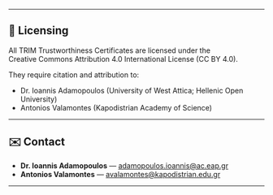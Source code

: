 
---

## 📜 Licensing

All TRIM Trustworthiness Certificates are licensed under the  
Creative Commons Attribution 4.0 International License (CC BY 4.0).

They require citation and attribution to:

- Dr. Ioannis Adamopoulos (University of West Attica; Hellenic Open University)
- Antonios Valamontes (Kapodistrian Academy of Science)

---

## ✉️ Contact

- **Dr. Ioannis Adamopoulos** — [adamopoulos.ioannis@ac.eap.gr](mailto:adamopoulos.ioannis@ac.eap.gr)
- **Antonios Valamontes** — [avalamontes@kapodistrian.edu.gr](mailto:avalamontes@kapodistrian.edu.gr)

---
